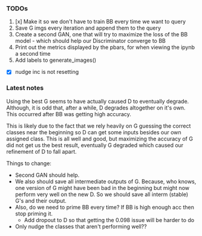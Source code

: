 ### TODOs

1. [x] Make it so we don't have to train BB every time we want to query
2. Save G imgs every iteration and append them to the query
3. Create a second GAN, one that will try to maximize the loss of the BB model - which should
help our Discriminator converge to BB
4. Print out the metrics displayed by the pbars, for when viewing the ipynb a second time
5. Add labels to generate_images()
* [x] nudge inc is not resetting

### Latest notes

Using the best G seems to have actually caused D to eventually degrade. Although, it is odd that,
after a while, D degrades altogether on it's own. This occurred after BB was getting high accuracy.

This is likely due to the fact that we rely heavily on G guessing the correct classes near the
beginning so D can get some inputs besides our own assigned class. This is all well and good, but
maximizing the accuracy of G did not get us the best result, eventually G degraded which caused
our refinement of D to fall apart.

Things to change:
* Second GAN should help.
* We also should save all intermediate outputs of G. Because, who knows, one version of G might
have been bad in the beginning but might now perform very well on the new D. So we should save
all interm (stable) G's and their output.
* Also, do we need to prime BB every time? If BB is high enough acc then stop priming it.
    * Add dropout to D so that getting the 0.098 issue will be harder to do
* Only nudge the classes that aren't performing well??